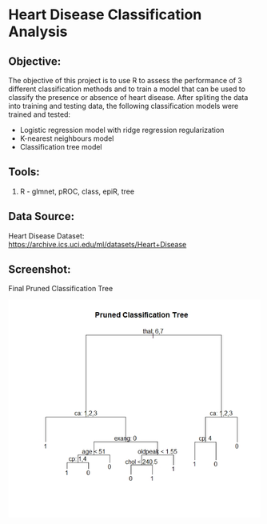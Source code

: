 # Heart Disease Classification Analysis

## **Objective:**
The objective of this project is to use R to assess the performance of 3 different classification methods and to train a model that can be used to classify the presence or absence of heart disease. After spliting the data into training and testing data, the following classification models were trained and tested:
* Logistic regression model with ridge regression regularization
* K-nearest neighbours model
* Classification tree model

## **Tools:**
1.	R - glmnet, pROC, class, epiR, tree 

## **Data Source:**
Heart Disease Dataset: https://archive.ics.uci.edu/ml/datasets/Heart+Disease

## **Screenshot:**
Final Pruned Classification Tree

![figure1.jpeg](Images/FinalTree.jpeg)
